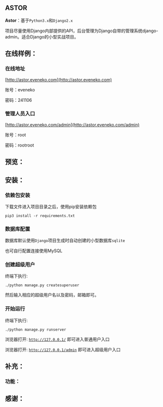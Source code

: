 ## ASTOR

**Astor**：基于<code>Python3.x</code>和<code>Django2.x</code>

项目尽量使用Django内部提供的API，后台管理为Django自带的管理系统django-admin。适合Django的小型实战项目。

## 在线样例：

### 在线地址

[http://astor.eveneko.com](http://astor.eveneko.com)

账号：eveneko

密码：241106

### 管理人员入口

[http://astor.eveneko.com/admin](http://astor.eveneko.com/admin)

账号：root

密码：rootroot


## 预览：

## 安装：

### 依赖包安装

下载文件进入项目目录之后，使用pip安装依赖包

<code>pip3 install -r requirements.txt</code>

### 数据库配置

数据库默认使用<code>Django</code>项目生成时自动创建的小型数据库<code>sqlite</code>

也可自行配置连接使用MySQL

### 创建超级用户

终端下执行:

<code>./python manage.py createsuperuser</code>

然后输入相应的超级用户名以及密码，邮箱即可。

### 开始运行

终端下执行:

<code>./python manage.py runserver</code>

浏览器打开: <code>http://127.0.0.1/</code> 即可进入普通用户入口

浏览器打开: <code>http://127.0.0.1/admin</code> 即可进入超级用户入口


## 补充：

### 功能：

## 感谢：
